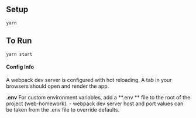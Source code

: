 ## Setup

    yarn


## To Run

    yarn start

#### Config Info
A webpack dev server is configured with hot reloading. A tab in your browsers should open and render the app.

**.env** For custom environment variables, add a **.env ** file to the root of the project (web-homework).
    - webpack dev server host and port values can be taken from the .env file to override defaults.
